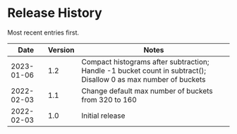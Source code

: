 # Release History

Most recent entries first.

|Date|Version|Notes|
|----|-------|-----|
|2023-01-06|1.2| Compact histograms after subtraction; Handle -1 bucket count in subtract(); Disallow 0 as max number of buckets|
|2022-02-03|1.1|Change default max number of buckets from 320 to 160|
|2022-02-03|1.0|Initial release|


